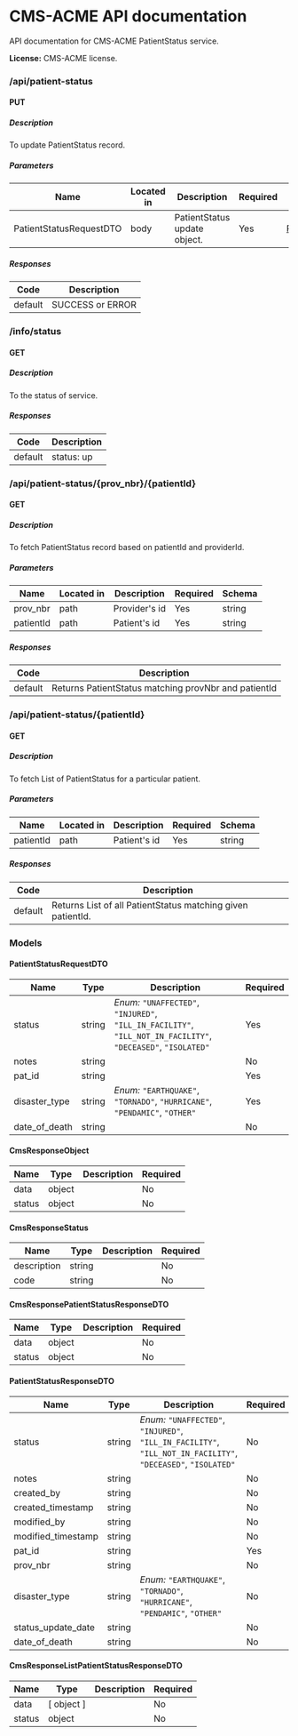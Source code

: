 # CMS-ACME API documentation
API documentation for CMS-ACME PatientStatus service.

**License:** CMS-ACME license.

### /api/patient-status

#### PUT
##### Description

To update PatientStatus record.

##### Parameters

| Name | Located in | Description | Required | Schema |
| ---- | ---------- | ----------- | -------- | ---- |
| PatientStatusRequestDTO | body | PatientStatus update object. | Yes | [PatientStatusRequestDTO](#patientstatusrequestdto) |

##### Responses

| Code | Description |
| ---- | ----------- |
| default | SUCCESS or ERROR |

### /info/status

#### GET
##### Description

To the status of service.

##### Responses

| Code | Description |
| ---- | ----------- |
| default | status: up |

### /api/patient-status/{prov_nbr}/{patientId}

#### GET
##### Description

To fetch PatientStatus record based on patientId and providerId.

##### Parameters

| Name | Located in | Description | Required | Schema |
| ---- | ---------- | ----------- | -------- | ---- |
| prov_nbr | path | Provider's id | Yes | string |
| patientId | path | Patient's id | Yes | string |

##### Responses

| Code | Description |
| ---- | ----------- |
| default | Returns PatientStatus matching provNbr and patientId |

### /api/patient-status/{patientId}

#### GET
##### Description

To fetch List of PatientStatus for a particular patient.

##### Parameters

| Name | Located in | Description | Required | Schema |
| ---- | ---------- | ----------- | -------- | ---- |
| patientId | path | Patient's id | Yes | string |

##### Responses

| Code | Description |
| ---- | ----------- |
| default | Returns List of all PatientStatus matching given patientId. |

### Models

#### PatientStatusRequestDTO

| Name | Type | Description | Required |
| ---- | ---- | ----------- | -------- |
| status | string | _Enum:_ `"UNAFFECTED"`, `"INJURED"`, `"ILL_IN_FACILITY"`, `"ILL_NOT_IN_FACILITY"`, `"DECEASED"`, `"ISOLATED"` | Yes |
| notes | string |  | No |
| pat_id | string |  | Yes |
| disaster_type | string | _Enum:_ `"EARTHQUAKE"`, `"TORNADO"`, `"HURRICANE"`, `"PENDAMIC"`, `"OTHER"` | Yes |
| date_of_death | string |  | No |

#### CmsResponseObject

| Name | Type | Description | Required |
| ---- | ---- | ----------- | -------- |
| data | object |  | No |
| status | object |  | No |

#### CmsResponseStatus

| Name | Type | Description | Required |
| ---- | ---- | ----------- | -------- |
| description | string |  | No |
| code | string |  | No |

#### CmsResponsePatientStatusResponseDTO

| Name | Type | Description | Required |
| ---- | ---- | ----------- | -------- |
| data | object |  | No |
| status | object |  | No |

#### PatientStatusResponseDTO

| Name | Type | Description | Required |
| ---- | ---- | ----------- | -------- |
| status | string | _Enum:_ `"UNAFFECTED"`, `"INJURED"`, `"ILL_IN_FACILITY"`, `"ILL_NOT_IN_FACILITY"`, `"DECEASED"`, `"ISOLATED"` | No |
| notes | string |  | No |
| created_by | string |  | No |
| created_timestamp | string |  | No |
| modified_by | string |  | No |
| modified_timestamp | string |  | No |
| pat_id | string |  | Yes |
| prov_nbr | string |  | No |
| disaster_type | string | _Enum:_ `"EARTHQUAKE"`, `"TORNADO"`, `"HURRICANE"`, `"PENDAMIC"`, `"OTHER"` | No |
| status_update_date | string |  | No |
| date_of_death | string |  | No |

#### CmsResponseListPatientStatusResponseDTO

| Name | Type | Description | Required |
| ---- | ---- | ----------- | -------- |
| data | [ object ] |  | No |
| status | object |  | No |

